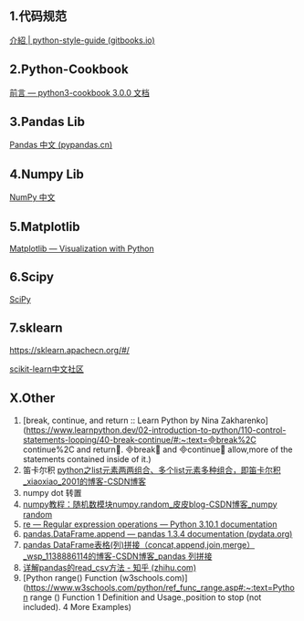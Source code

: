 ## 1.代码规范

[介紹 | python-style-guide (gitbooks.io)](https://python-guide.gitbooks.io/python-style-guide/content/index.html)

## 2.Python-Cookbook

[前言 — python3-cookbook 3.0.0 文档](https://python3-cookbook.readthedocs.io/zh_CN/latest/preface.html)

## 3.Pandas Lib

[Pandas 中文 (pypandas.cn)](https://www.pypandas.cn/)

## 4.Numpy Lib

[NumPy 中文](https://www.numpy.org.cn/)

## 5.Matplotlib

[Matplotlib — Visualization with Python](https://matplotlib.org/)

## 6.Scipy

[SciPy](https://scipy.org/)

## 7.sklearn

https://sklearn.apachecn.org/#/

[scikit-learn中文社区](https://scikit-learn.org.cn/)

## X.Other

1. [break, continue, and return :: Learn Python by Nina Zakharenko](https://www.learnpython.dev/02-introduction-to-python/110-control-statements-looping/40-break-continue/#:~:text=break%2C continue%2C and return. break and continue allow,more of the statements contained inside of it.)
2. 笛卡尔积 [python之list元素两两组合、多个list元素多种组合，即笛卡尔积_xiaoxiao_2001的博客-CSDN博客](https://blog.csdn.net/xiaoxiao_2001/article/details/119787436)
3. numpy dot 转置
4. [numpy教程：随机数模块numpy.random_皮皮blog-CSDN博客_numpy random](https://blog.csdn.net/pipisorry/article/details/39508417) 
5. [re — Regular expression operations — Python 3.10.1 documentation](https://docs.python.org/3/library/re.html)
6. [pandas.DataFrame.append — pandas 1.3.4 documentation (pydata.org)](https://pandas.pydata.org/pandas-docs/stable/reference/api/pandas.DataFrame.append.html)
7. [pandas DataFrame表格(列)拼接（concat,append,join,merge）_wsp_1138886114的博客-CSDN博客_pandas 列拼接](https://blog.csdn.net/wsp_1138886114/article/details/101015664)
7. [详解pandas的read_csv方法 - 知乎 (zhihu.com)](https://zhuanlan.zhihu.com/p/340441922)
7. [Python range() Function (w3schools.com)](https://www.w3schools.com/python/ref_func_range.asp#:~:text=Python range () Function 1 Definition and Usage.,position to stop (not included). 4 More Examples)